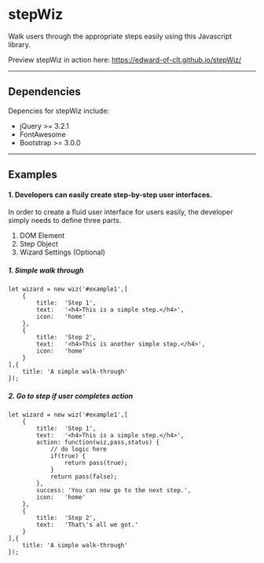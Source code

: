 # stepWiz
Walk users through the appropriate steps easily using this Javascript library.

Preview stepWiz in action here: <a href="https://edward-of-clt.github.io/stepWiz/">https://edward-of-clt.github.io/stepWiz/</a>

<hr>

## Dependencies

Depencies for stepWiz include:
* jQuery >= 3.2.1
* FontAwesome
* Bootstrap >= 3.0.0

<hr>

## Examples

#### 1. Developers can easily create step-by-step user interfaces.

In order to create a fluid user interface for users easily, the developer simply needs to define three parts.

1. DOM Element
2. Step Object
3. Wizard Settings (Optional)

##### 1. Simple walk through

	let wizard = new wiz('#example1',[
		{
			title:	'Step 1',
			text:	'<h4>This is a simple step.</h4>',
			icon: 	'home'
		},
		{
			title:	'Step 2',
			text:	'<h4>This is another simple step.</h4>',
			icon: 	'home'
		}
	],{
		title: 'A simple walk-through'
	});
	
##### 2. Go to step if user completes action

	let wizard = new wiz('#example1',[
		{
			title:	'Step 1',
			text:	'<h4>This is a simple step.</h4>',
			action:	function(wiz,pass,status) {
				// do logic here
				if(true) {
					return pass(true);
				}
				return pass(false);
			},
			success: 'You can now go to the next step.',
			icon: 	'home'
		},
		{
			title:	'Step 2',
			text:	'That\'s all we got.'
		}
	],{
		title: 'A simple walk-through'
	});

